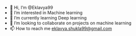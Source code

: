 - 👋 Hi, I’m @Eklavya99
- 👀 I’m interested in Machine learning
- 🌱 I’m currently learning Deep learning
- 💞️ I’m looking to collaborate on projects on machine learning
- 📫 How to reach me eklavya.shukla99@gmail.com

<!---
Eklavya99/Eklavya99 is a ✨ special ✨ repository because its `README.md` (this file) appears on your GitHub profile.
You can click the Preview link to take a look at your changes.
--->
